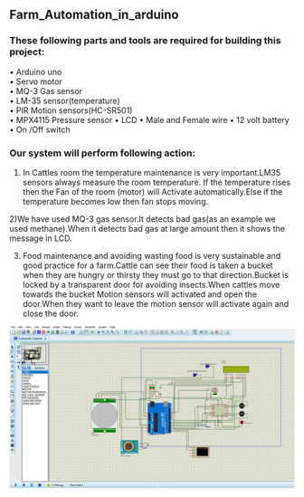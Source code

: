 ## Farm_Automation_in_arduino

### These following parts and tools are required for building this project:
• Arduino uno<br/>
• Servo motor<br/>
• MQ-3 Gas sensor<br/>
• LM-35 sensor(temperature)<br/>
• PIR Motion sensors(HC-SR501)<br/>
• MPX4115 Pressure sensor
• LCD
• Male and Female wire
• 12 volt battery
• On /Off switch

### Our system will perform following action:

1) In Cattles room the temperature maintenance is very important.LM35 sensors always measure the room temperature. If the temperature rises then the Fan of the room (motor) will Activate automatically.Else if the temperature becomes low then fan stops moving.

2)We have used MQ-3 gas sensor.It detects bad gas(as an example we used methane).When it detects bad gas at large amount then it shows the message in LCD.

3) Food maintenance and avoiding wasting food is very sustainable and good practice for a farm.Cattle can see their food is taken a bucket when they are hungry or thirsty they must go to that
direction.Bucket is locked by a transparent door for avoiding insects.When cattles move towards the bucket Motion sensors will activated and open the door.When they want to leave the motion sensor will activate again and close the door.


<img src="https://raw.githubusercontent.com/MdsalahUddin313/Farm_Automation_in_arduino/main/images/images.png" alt="images"/>
